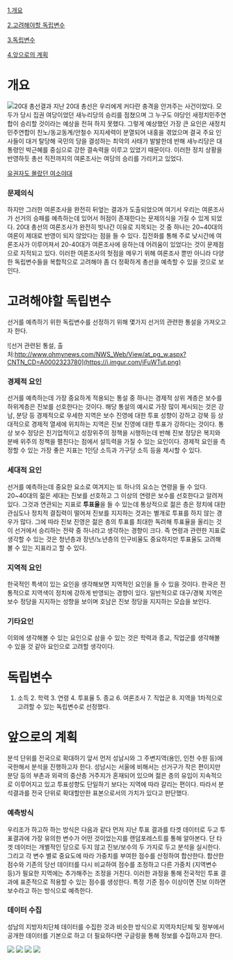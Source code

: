 
[1.개요](#개요)

[2.고려해야할 독립변수](#고려해야할-독립변수)

[3.독립변수](#독립변수)

[4.앞으로의 계획](#앞으로의-계획)


# 개요
![20대 총선결과](https://i.imgur.com/nTVnuyo.jpg)
지난 20대 총선은 우리에게 커다란 충격을 안겨주는 사건이었다. 모두가 당시 집권 여당이었던 새누리당의 승리를 점쳤으며 그 누구도 야당인 새정치민주연합이 승리할 것이라는 예상을 전혀 하지 못했다. 그렇게 예상했던 가장 큰 요인은 새정치민주연합이 친노/동교동계/안철수 지지세력이 분열되어 내홍을 겪었으며 결국 주요 인사들이 대거 탈당해 국민의 당을 결성하는 최악의 사태가 발발한데 반해 새누리당은 대통령인 박근혜를 중심으로 강한 결속력을 이루고 있었기 때문이다. 이러한 정치 상황을 반영하듯 총선 직전까지의 여론조사는 여당의 승리를 가리키고 있었다.

[유권자도 몰랐던 여소야대](https://www.hankookilbo.com/News/Read/201604181130858275)

### 문제의식
하지만 그러한 여론조사을 완전히 뒤엎는 결과가 도출되었으며 여기서 우리는 여론조사가 선거의 승패를 예측하는데 있어서 허점이 존재한다는 문제의식을 가질 수 있게 되었다. 20대 총선의 여론조사가 완전히 빗나간 이유로 지목되는 것 중 하나는 20~40대의 여론이 제대로 반영이 되지 않았다는 점을 들 수 있다. 집전화를 통해 주로 낮시간에 여론조사가 이루어져서 20-40대가 여론조사에 응하는데 어려움이 있었다는 것이 문제점으로 지적되고 있다. 이러한 여론조사의 헛점을 메우기 위해 여론조사 뿐만 아니라 다양한 독립변수들을 복합적으로 고려해야 좀 더 정확하게 총선을 예측할 수 있을 것으로 보인다.


# 고려해야할 독립변수
선거를 예측하기 위한 독립변수를 선정하기 위해 몇가지 선거의 관련한 통설을 가져오고자 한다.

![선거 관련된 통설, 출처:http://www.ohmynews.com/NWS_Web/View/at_pg_w.aspx?CNTN_CD=A0002323780](https://i.imgur.com/jFuWTut.png)


### 경제적 요인
선거를 예측하는데 가장 중요하게 적용되는 통설 중 하나는 경제적 상위 계층은 보수를 하위계층은 진보를 선호한다는 것이다. 해당 통설의 예시로 가장 많이 제시되는 것은 강남, 분당 등 경제적으로 우세한 지역은 보수 진영에 대한 투표 성향이 강하고 강북 등 상대적으로 경제적 열세에 위치하는 지역은 진보 진영에 대한 투표가 강하다는 것이다. 통상 보수 정당은 친기업적이고 성장위주의 정책을 시행하는데 반해 진보 정당은 복지와 분배 위주의 정책을 펼친다는 점에서 설득력을 가질 수 있는 요인이다. 경제적 요인을 측정할 수 있는 가장 좋은 지표는 1인당 소득과 가구당 소득 등을 제시할 수 있다.

### 세대적 요인
선거를 예측하는데 중요한 요소로 여겨지는 또 하나의 요소는 연령을 들 수 있다. 20~40대의 젊은 세대는 진보를 선호하고 그 이상의 연령은 보수를 선호한다고 알려져있다. 그것과 연관되는 지표로 **투표율**을 들 수 있는데 통상적으로 젊은 층은 정치에 대한 관심도나 정치적 결집력이 떨어져 진보를 지지하는 것과는 별개로 투표를 하지 않는 경우가 많다. 그에 따라 진보 진영은 젊은 층의 투표를 최대한 독려해 투표율을 올리는 것이 선거에서 승리하는 전략 중 하나라고 생각하는 경향이 크다. 즉 연령과 관련한 지표로 생각할 수 있는 것은 청년층과 장년/노년층의 인구비율도 중요하지만 투표율도 고려해볼 수 있는 지표라고 할 수 있다.

### 지역적 요인
한국적인 특색이 있는 요인을 생각해보면 지역적인 요인을 들 수 있을 것이다. 한국은 전통적으로 지역색이 정치에 강하게 반영되는 경향이 있다. 일반적으로 대구/경북 지역은 보수 정당을 지지하는 성향을 보이며 호남은 진보 정당을 지지하는 모습을 보인다.

### 기타요인
이외에 생각해볼 수 있는 요인으로 삼을 수 있는 것은 학력과 종교, 직업군를 생각해볼 수 있을 것 같아 요인으로 고려할 생각이다.



# 독립변수
1. 소득 2. 학력 3. 연령 4. 투표율 5. 종교 6. 여론조사 7. 직업군 8. 지역을 1차적으로 고려할 수 있는 독립변수로 선정했다.



# 앞으로의 계획
분석 단위를 전국으로 확대하기 앞서 먼저 성남시와 그 주변지역(용인, 인천 수원 등)에 국한해서 분석을 진행하고자 한다. 성남시는 서울에 비해서는 선거구가 작은 편이지만 분당 등의 부촌과 외곽의 중산층 거주지가 혼재되어 있으며 젊은 층의 유입이 지속적으로 이루어지고 있고 투표성향도 단일하기 보다는 지역에 따라 갈리는 편이다. 따라서 분석결과를 전국 단위로 확대할만한 표본으로서의 가치가 있다고 판단했다.


### 예측방식
우리조가 하고하 하는 방식은 다음과 같다
먼저 지난 투표 결과를 타겟 데이터로 두고 투표결과에 가장 유의한 변수가 어떤 것이었는지를 랜덤포레스트를 통해 알아본다. 단 타겟 데이터는 개별적인 당으로 두지 않고 진보/보수의 두 가지로 두고 분석을 실시한다. 그리고 각 변수 별로 중요도에 따라 가중치를 부여한 점수를 산정하여 합산한다. 합산한 점수와 기존의 당선 데이터를 다시 비교하여 점수를 조정하고 다른 가중치 (지역변수 등)가 필요한 지역에는 추가해주는 조정을 거친다. 이러한 과정을 통해 전국적인 투표 결과에 표준적으로 적용할 수 있는 점수를 생성한다. 특정 기준 점수 이상이면 진보 이하면 보수라고 하는 방식으로 예측한다.


### 데이터 수집
성남의 지방자치단체 데이터를 수집한 것과 비슷한 방식으로 지역자치단체 및 정부에서 공개한 데이터를 기본으로 하고 더 필요하다면 구글링을 통해 정보를 수집하고자 한다. 

![](https://i.imgur.com/LF04Fhp.jpg)
![](https://i.imgur.com/BgQUNro.jpg)
![](https://i.imgur.com/VkueqOm.jpg)
![](https://i.imgur.com/PqlTjeZ.jpg)
